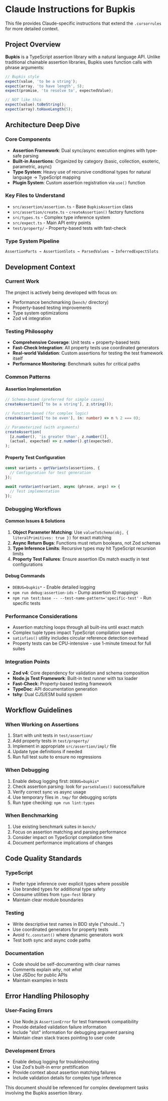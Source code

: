 # Claude Instructions for Bupkis

This file provides Claude-specific instructions that extend the `.cursorrules` for more detailed context.

## Project Overview

**Bupkis** is a TypeScript assertion library with a natural language API. Unlike traditional chainable assertion libraries, Bupkis uses function calls with phrase arguments:

```ts
// Bupkis style
expect(value, 'to be a string');
expect(array, 'to have length', 5);
expect(promise, 'to resolve to', expectedValue);

// NOT like this
expect(value).toBeString();
expect(array).toHaveLength(5);
```

## Architecture Deep Dive

### Core Components

- **Assertion Framework**: Dual sync/async execution engines with type-safe parsing
- **Built-in Assertions**: Organized by category (basic, collection, esoteric, parametric, async)
- **Type System**: Heavy use of recursive conditional types for natural language → TypeScript mapping
- **Plugin System**: Custom assertion registration via `use()` function

### Key Files to Understand

- `src/assertion/assertion.ts` - Base `BupkisAssertion` class
- `src/assertion/create.ts` - `createAssertion()` factory functions
- `src/types.ts` - Complex type inference system
- `src/expect.ts` - Main API entry points
- `test/property/` - Property-based tests with fast-check

### Type System Pipeline

```text
AssertionParts → AssertionSlots → ParsedValues → InferredExpectSlots
```

## Development Context

### Current Work

The project is actively being developed with focus on:

- Performance benchmarking (`bench/` directory)
- Property-based testing improvements
- Type system optimizations
- Zod v4 integration

### Testing Philosophy

- **Comprehensive Coverage**: Unit tests + property-based tests
- **Fast-Check Integration**: All property tests use coordinated generators
- **Real-world Validation**: Custom assertions for testing the test framework itself
- **Performance Monitoring**: Benchmark suites for critical paths

### Common Patterns

#### Assertion Implementation

```ts
// Schema-based (preferred for simple cases)
createAssertion(['to be a string'], z.string());

// Function-based (for complex logic)
createAssertion(['to be even'], (n: number) => n % 2 === 0);

// Parameterized (with arguments)
createAssertion(
  [z.number(), 'is greater than', z.number()],
  (actual, expected) => z.number().gt(expected),
);
```

#### Property Test Configuration

```ts
const variants = getVariants(assertions, {
  // Configuration for test generation
});

await runVariant(variant, async (phrase, args) => {
  // Test implementation
});
```

### Debugging Workflows

#### Common Issues & Solutions

1. **Object Parameter Matching**: Use `valueToSchema(obj, { literalPrimitives: true })` for exact matching
2. **Async Return Bugs**: Functions must return booleans, not Zod schemas
3. **Type Inference Limits**: Recursive types may hit TypeScript recursion limits
4. **Property Test Failures**: Ensure assertion IDs match exactly in test configurations

#### Debug Commands

- `DEBUG=bupkis*` - Enable detailed logging
- `npm run debug:assertion-ids` - Dump assertion ID mappings
- `npm run test:base -- --test-name-pattern='specific-test'` - Run specific tests

### Performance Considerations

- Assertion matching loops through all built-ins until exact match
- Complex tuple types impact TypeScript compilation speed
- `satisfies()` utility includes circular reference detection overhead
- Property tests can be CPU-intensive - use 1-minute timeout for full suites

### Integration Points

- **Zod v4**: Core dependency for validation and schema composition
- **Node.js Test Framework**: Built-in test runner with tsx loader
- **Fast-Check**: Property-based testing framework
- **TypeDoc**: API documentation generation
- **tshy**: Dual CJS/ESM build system

## Workflow Guidelines

### When Working on Assertions

1. Start with unit tests in `test/assertion/`
2. Add property tests in `test/property/`
3. Implement in appropriate `src/assertion/impl/` file
4. Update type definitions if needed
5. Run full test suite to ensure no regressions

### When Debugging

1. Enable debug logging first: `DEBUG=bupkis*`
2. Check assertion parsing: look for `parseValues()` success/failure
3. Verify correct sync vs async usage
4. Use temporary files in `.tmp/` for debugging scripts
5. Run type checking: `npm run lint:types`

### When Benchmarking

1. Use existing benchmark suites in `bench/`
2. Focus on assertion matching and parsing performance
3. Consider impact on TypeScript compilation time
4. Document performance implications of changes

## Code Quality Standards

### TypeScript

- Prefer type inference over explicit types where possible
- Use branded types for additional type safety
- Consume utilities from `type-fest` library
- Maintain clear module boundaries

### Testing

- Write descriptive test names in BDD style ("should...")
- Use coordinated generators for property tests
- Avoid `fc.constant()` where dynamic generators work
- Test both sync and async code paths

### Documentation

- Code should be self-documenting with clear names
- Comments explain _why_, not _what_
- Use JSDoc for public APIs
- Maintain examples in tests

## Error Handling Philosophy

### User-Facing Errors

- Use Node.js `AssertionError` for test framework compatibility
- Provide detailed validation failure information
- Include "slot" information for debugging argument parsing
- Maintain clean stack traces pointing to user code

### Development Errors

- Enable debug logging for troubleshooting
- Use Zod's built-in error prettification
- Provide context about assertion matching failures
- Include validation details for complex type inference

This document should be referenced for complex development tasks involving the Bupkis assertion library.
